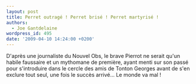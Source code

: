 ```yaml
---
layout: post
title: Perret outragé ! Perret brisé ! Perret martyrisé !
authors:
  - Joe Gantdelaine
wordpress_id: 495
date: '2009-04-10 14:24:00 +0200'
---
```

D'après une journaliste du Nouvel Obs, le brave Pierrot ne serait qu'un habile faussaire et un mythomane de première, ayant menti sur son passé pour s'introduire dans le cercle des amis de Tonton Georges avant de s'en exclure tout seul, une fois le succès arrivé… Le monde va mal !
